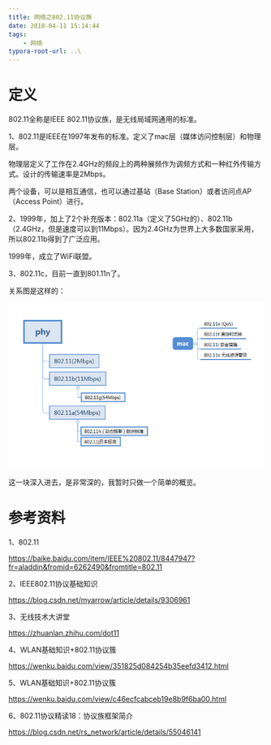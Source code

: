 ```yaml
---
title: 网络之802.11协议族
date: 2018-04-11 15:14:44
tags:
	- 网络
typora-root-url: ..\
---
```




# 定义

802.11全称是IEEE 802.11协议族，是无线局域网通用的标准。

1、802.11是IEEE在1997年发布的标准。定义了mac层（媒体访问控制层）和物理层。

物理层定义了工作在2.4GHz的频段上的两种展频作为调频方式和一种红外传输方式。设计的传输速率是2Mbps。

两个设备，可以是相互通信，也可以通过基站（Base Station）或者访问点AP（Access Point）进行。

2、1999年，加上了2个补充版本：802.11a（定义了5GHz的）、802.11b（2.4GHz，但是速度可以到11Mbps）。因为2.4GHz为世界上大多数国家采用，所以802.11b得到了广泛应用。

1999年，成立了WiFi联盟。

3、802.11c，目前一直到801.11n了。

关系图是这样的：

![网络之802.11协议族-图1](/images/网络之802.11协议族-图1.png)



这一块深入进去，是非常深的，我暂时只做一个简单的概览。



# 参考资料

1、802.11

https://baike.baidu.com/item/IEEE%20802.11/8447947?fr=aladdin&fromid=6262490&fromtitle=802.11

2、IEEE802.11协议基础知识

https://blog.csdn.net/myarrow/article/details/9306961

3、无线技术大讲堂

https://zhuanlan.zhihu.com/dot11

4、WLAN基础知识+802.11协议簇

https://wenku.baidu.com/view/351825d084254b35eefd3412.html

5、WLAN基础知识+802.11协议簇

https://wenku.baidu.com/view/c46ecfcabceb19e8b9f6ba00.html

6、802.11协议精读18：协议族框架简介

https://blog.csdn.net/rs_network/article/details/55046141